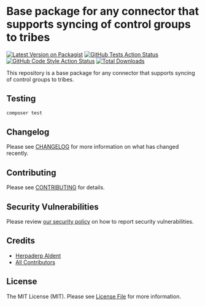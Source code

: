 # Base package for any connector that supports syncing of control groups to tribes

[![Latest Version on Packagist](https://img.shields.io/packagist/v/seatplus/tribe.svg?style=flat-square)](https://packagist.org/packages/seatplus/tribe)
[![GitHub Tests Action Status](https://img.shields.io/github/workflow/status/seatplus/tribe/run-tests?label=tests)](https://github.com/seatplus/tribe/actions?query=workflow%3Arun-tests+branch%3Amain)
[![GitHub Code Style Action Status](https://img.shields.io/github/workflow/status/seatplus/tribe/Check%20&%20fix%20styling?label=code%20style)](https://github.com/seatplus/tribe/actions?query=workflow%3A"Check+%26+fix+styling"+branch%3Amain)
[![Total Downloads](https://img.shields.io/packagist/dt/seatplus/tribe.svg?style=flat-square)](https://packagist.org/packages/seatplus/tribe)


This repository is a base package for any connector that supports syncing of control groups to tribes.

## Testing

```bash
composer test
```

## Changelog

Please see [CHANGELOG](CHANGELOG.md) for more information on what has changed recently.

## Contributing

Please see [CONTRIBUTING](.github/CONTRIBUTING.md) for details.

## Security Vulnerabilities

Please review [our security policy](../../security/policy) on how to report security vulnerabilities.

## Credits

- [Herpaderp Aldent](https://github.com/seatplus)
- [All Contributors](../../contributors)

## License

The MIT License (MIT). Please see [License File](LICENSE.md) for more information.
